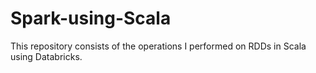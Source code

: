 # Spark-using-Scala
This repository consists of the operations I performed on RDDs in Scala using Databricks. 
